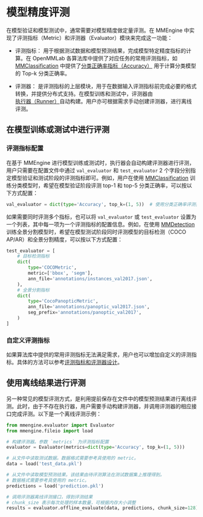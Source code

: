 # 模型精度评测

在模型验证和模型测试中，通常需要对模型精度做定量评测。在 MMEngine 中实现了评测指标（Metric）和评测器（Evaluator）模块来完成这一功能：

- 评测指标： 用于根据测试数据和模型预测结果，完成模型特定精度指标的计算。在 OpenMMLab 各算法库中提供了对应任务的常用评测指标，如 [MMClassification](https://github.com/open-mmlab/mmclassification) 中提供了[分类正确率指标（Accuracy）](https://mmclassification.readthedocs.io/zh_CN/dev-1.x/generated/mmcls.evaluation.Accuracy.html) 用于计算分类模型的 Top-k 分类正确率。

- 评测器： 是评测指标的上层模块，用于在数据输入评测指标前完成必要的格式转换，并提供分布式支持。在模型训练和测试中，评测器由[执行器（Runner）](https://mmengine.readthedocs.io/zh_CN/latest/api/runner.html)自动构建。用户亦可根据需求手动创建评测器，进行离线评测。

## 在模型训练或测试中进行评测

### 评测指标配置

在基于 MMEngine 进行模型训练或测试时，执行器会自动构建评测器进行评测，用户只需要在配置文件中通过 `val_evaluator` 和 `test_evaluator` 2 个字段分别指定模型验证和测试阶段的评测指标即可。例如，用户在使用 [MMClassification](https://github.com/open-mmlab/mmclassification) 训练分类模型时，希望在模型验证阶段评测 top-1 和 top-5 分类正确率，可以按以下方式配置：

```python
val_evaluator = dict(type='Accuracy', top_k=(1, 5))  # 使用分类正确率评测指标
```

如果需要同时评测多个指标，也可以将 `val_evaluator` 或 `test_evaluator` 设置为一个列表，其中每一项为一个评测指标的配置信息。例如，在使用 [MMDetection](https://github.com/open-mmlab/mmdetection) 训练全景分割模型时，希望在模型测试阶段同时评测模型的目标检测（COCO AP/AR）和全景分割精度，可以按以下方式配置：

```python
test_evaluator = [
    # 目标检测指标
    dict(
        type='COCOMetric',
        metric=['bbox', 'segm'],
        ann_file='annotations/instances_val2017.json',
    ),
    # 全景分割指标
    dict(
        type='CocoPanopticMetric',
        ann_file='annotations/panoptic_val2017.json',
        seg_prefix='annotations/panoptic_val2017',
    )
]
```

### 自定义评测指标

如果算法库中提供的常用评测指标无法满足需求，用户也可以增加自定义的评测指标。具体的方法可以参考[评测指标和评测器设计](/docs/zh_cn/design/metric_and_evaluator.md)。

## 使用离线结果进行评测

另一种常见的模型评测方式，是利用提前保存在文件中的模型预测结果进行离线评测。此时，由于不存在执行器，用户需要手动构建评测器，并调用评测器的相应接口完成评测。以下是一个离线评测示例：

```python
from mmengine.evaluator import Evaluator
from mmengine.fileio import load

# 构建评测器。参数 `metrics` 为评测指标配置
evaluator = Evaluator(metrics=dict(type='Accuracy', top_k=(1, 5)))

# 从文件中读取测试数据。数据格式需要参考具使用的 metric。
data = load('test_data.pkl')

# 从文件中读取模型预测结果。该结果由待评测算法在测试数据集上推理得到。
# 数据格式需要参考具使用的 metric。
predictions = load('prediction.pkl')

# 调用评测器离线评测接口，得到评测结果
# chunk_size 表示每次处理的样本数量，可根据内存大小调整
results = evaluator.offline_evaluate(data, predictions, chunk_size=128)

```
